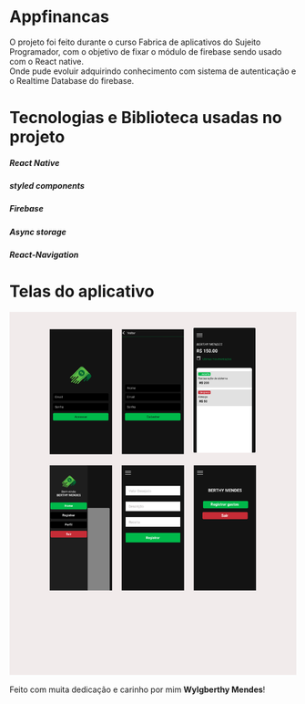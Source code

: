 # Appfinancas
O projeto foi feito durante o curso Fabrica de aplicativos do Sujeito Programador, com o objetivo de fixar o módulo de firebase sendo usado com o React native.<br>
Onde pude evoluir adquirindo conhecimento com sistema de autenticação e o Realtime Database do firebase.

# Tecnologias e Biblioteca usadas no projeto
##### React Native
##### styled components
##### Firebase
##### Async storage
##### React-Navigation

# Telas do aplicativo

![Alt text](https://raw.githubusercontent.com/wylgberthy08/Appfinancas/main/Telas.png)


Feito com muita dedicação e carinho por mim <strong>Wylgberthy Mendes</strong>!

